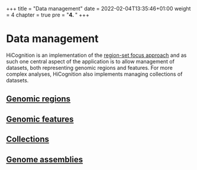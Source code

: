 +++
title = "Data management"
date = 2022-02-04T13:35:46+01:00
weight = 4
chapter = true
pre = "<b>4. </b>"
+++

# Data management

HiCognition is an implementation of the [region-set focus approach](/docs/concept/region_set_focus/) and as such one central aspect of the application is to allow management of datasets, both representing genomic regions and features. For more complex analyses, HiCognition also implements managing collections of datasets.

## [Genomic regions](/docs/data_management/regions/)

## [Genomic features](/docs/data_management/features/)

## [Collections](/docs/data_management/collections/)

## [Genome assemblies](/docs/data_management/genome_assemblies/)